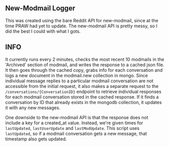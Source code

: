 New-Modmail Logger
------------
This was created using the bare Reddit API for new-modmail, since at the time PRAW had yet to update.
The new-modmail API is pretty messy, so I did the best I could with what I gots. 

INFO
----------
It currently runs every 2 minutes, checks the most recent 10 modmails in the 'Archived' section of modmail,
and writes the response to a cached json file. It then goes through the cached copy, grabs info for each 
conversation and logs a new document in the modmail.new collection in mongo. Since individual message replies
to a particular modmail conversation are not accessible from the initial request, it also makes a separate
request to the `/conversations/{ConversationID}` endpoint to retrieve individual responses for each modmail
conversation stored in the cached response. If it finds a conversation by ID that already exists in the 
mongodb collection, it updates it with any new messages.

One downside to the new-modmail API is that the response does not include a key for a created_at value. 
Instead, we're given times for `lastUpdated`, `lastUserUpdate` and `lastModUpdate`. This script uses 
`lastUpdated`, so if a modmail conversation gets a new message, that timestamp also gets updated. 
